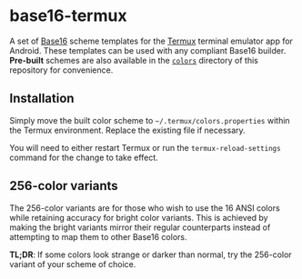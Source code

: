 # base16-termux

A set of [Base16](https://github.com/chriskempson/base16) scheme templates for
the [Termux](https://github.com/termux/) terminal emulator app for Android. These
templates can be used with any compliant Base16 builder. **Pre-built** schemes
are also available in the [`colors`](https://github.com/kdrag0n/base16-termux/tree/master/colors)
directory of this repository for convenience.

## Installation

Simply move the built color scheme to `~/.termux/colors.properties` within the
Termux environment. Replace the existing file if necessary.

You will need to either restart Termux or run the `termux-reload-settings`
command for the change to take effect.

## 256-color variants

The 256-color variants are for those who wish to use the 16 ANSI colors while
retaining accuracy for bright color variants. This is achieved by making the
bright variants mirror their regular counterparts instead of attempting to map
them to other Base16 colors.

**TL;DR**: If some colors look strange or darker than normal, try the
256-color variant of your scheme of choice.
